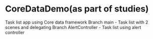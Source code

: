 # CoreDataDemo(as part of studies)
Task list app using Core data framework
Branch main - Task list with 2 scenes and delegating 
Branch AlertController - Task list using alert controller
